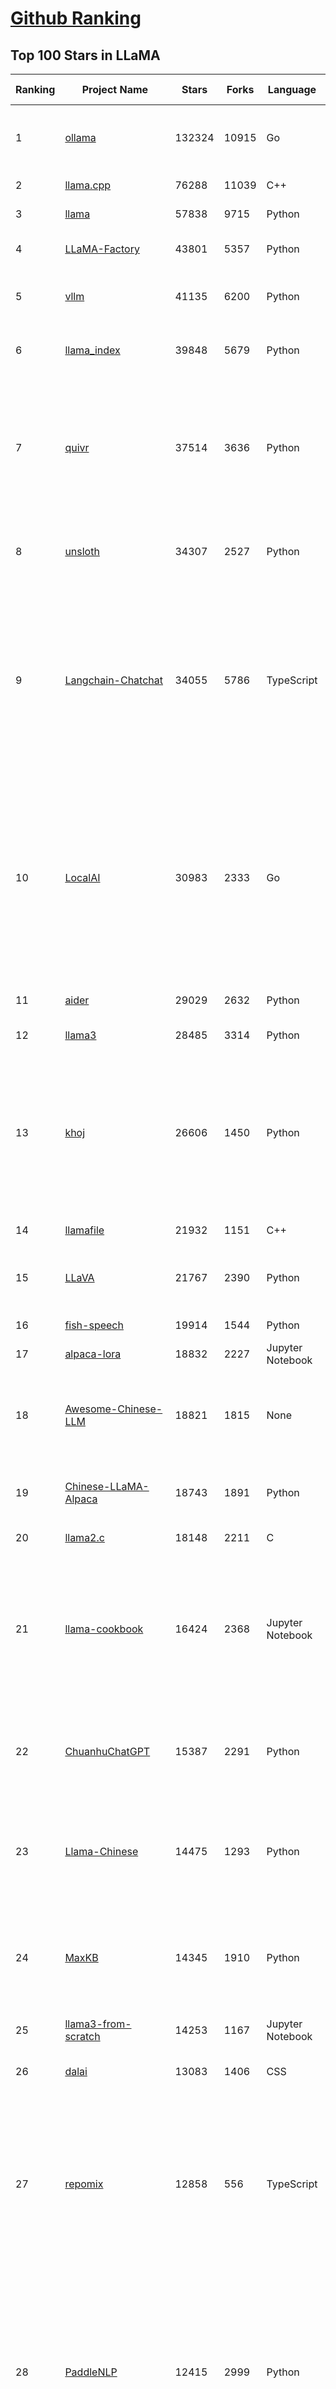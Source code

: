 [Github Ranking](../README.md)
==========

## Top 100 Stars in LLaMA

| Ranking | Project Name | Stars | Forks | Language | Open Issues | Description | Last Commit |
| ------- | ------------ | ----- | ----- | -------- | ----------- | ----------- | ----------- |
| 1 | [ollama](https://github.com/ollama/ollama) | 132324 | 10915 | Go | 1403 | Get up and running with Llama 3.3, DeepSeek-R1, Phi-4, Gemma 2, and other large language models. | 2025-03-12T00:15:44Z |
| 2 | [llama.cpp](https://github.com/ggml-org/llama.cpp) | 76288 | 11039 | C++ | 354 | LLM inference in C/C++ | 2025-03-11T21:56:24Z |
| 3 | [llama](https://github.com/meta-llama/llama) | 57838 | 9715 | Python | 423 | Inference code for Llama models | 2025-01-26T21:42:26Z |
| 4 | [LLaMA-Factory](https://github.com/hiyouga/LLaMA-Factory) | 43801 | 5357 | Python | 345 | Unified Efficient Fine-Tuning of 100+ LLMs & VLMs (ACL 2024) | 2025-03-11T16:33:51Z |
| 5 | [vllm](https://github.com/vllm-project/vllm) | 41135 | 6200 | Python | 1415 | A high-throughput and memory-efficient inference and serving engine for LLMs | 2025-03-12T03:33:27Z |
| 6 | [llama_index](https://github.com/run-llama/llama_index) | 39848 | 5679 | Python | 694 | LlamaIndex is the leading framework for building LLM-powered agents over your data. | 2025-03-11T14:15:25Z |
| 7 | [quivr](https://github.com/QuivrHQ/quivr) | 37514 | 3636 | Python | 27 | Opiniated RAG for integrating GenAI in your apps 🧠   Focus on your product rather than the RAG. Easy integration in existing products with customisation!  Any LLM: GPT4, Groq, Llama. Any Vectorstore: PGVector, Faiss. Any Files. Anyway you want.  | 2025-03-11T16:05:53Z |
| 8 | [unsloth](https://github.com/unslothai/unsloth) | 34307 | 2527 | Python | 841 | Finetune Llama 3.3, DeepSeek-R1 & Reasoning LLMs 2x faster with 70% less memory! 🦥 | 2025-03-12T02:46:43Z |
| 9 | [Langchain-Chatchat](https://github.com/chatchat-space/Langchain-Chatchat) | 34055 | 5786 | TypeScript | 188 | Langchain-Chatchat（原Langchain-ChatGLM）基于 Langchain 与 ChatGLM, Qwen 与 Llama 等语言模型的 RAG 与 Agent 应用 \| Langchain-Chatchat (formerly langchain-ChatGLM), local knowledge based LLM (like ChatGLM, Qwen and Llama) RAG and Agent app with langchain  | 2024-11-29T05:06:44Z |
| 10 | [LocalAI](https://github.com/mudler/LocalAI) | 30983 | 2333 | Go | 408 | :robot: The free, Open Source alternative to OpenAI, Claude and others. Self-hosted and local-first. Drop-in replacement for OpenAI,  running on consumer-grade hardware. No GPU required. Runs gguf, transformers, diffusers and many more models architectures. Features: Generate Text, Audio, Video, Images, Voice Cloning, Distributed, P2P inference | 2025-03-11T11:19:04Z |
| 11 | [aider](https://github.com/Aider-AI/aider) | 29029 | 2632 | Python | 583 | aider is AI pair programming in your terminal | 2025-03-12T02:12:37Z |
| 12 | [llama3](https://github.com/meta-llama/llama3) | 28485 | 3314 | Python | 167 | The official Meta Llama 3 GitHub site | 2025-01-26T21:39:06Z |
| 13 | [khoj](https://github.com/khoj-ai/khoj) | 26606 | 1450 | Python | 69 | Your AI second brain. Self-hostable. Get answers from the web or your docs. Build custom agents, schedule automations, do deep research. Turn any online or local LLM into your personal, autonomous AI (gpt, claude, gemini, llama, qwen, mistral). Get started - free. | 2025-03-11T18:52:15Z |
| 14 | [llamafile](https://github.com/Mozilla-Ocho/llamafile) | 21932 | 1151 | C++ | 164 | Distribute and run LLMs with a single file. | 2025-03-11T01:14:24Z |
| 15 | [LLaVA](https://github.com/haotian-liu/LLaVA) | 21767 | 2390 | Python | 1050 | [NeurIPS'23 Oral] Visual Instruction Tuning (LLaVA) built towards GPT-4V level capabilities and beyond. | 2024-08-12T09:52:38Z |
| 16 | [fish-speech](https://github.com/fishaudio/fish-speech) | 19914 | 1544 | Python | 42 | SOTA Open Source TTS | 2025-03-03T18:44:04Z |
| 17 | [alpaca-lora](https://github.com/tloen/alpaca-lora) | 18832 | 2227 | Jupyter Notebook | 333 | Instruct-tune LLaMA on consumer hardware | 2024-07-29T13:37:49Z |
| 18 | [Awesome-Chinese-LLM](https://github.com/HqWu-HITCS/Awesome-Chinese-LLM) | 18821 | 1815 | None | 5 | 整理开源的中文大语言模型，以规模较小、可私有化部署、训练成本较低的模型为主，包括底座模型，垂直领域微调及应用，数据集与教程等。 | 2024-09-19T11:06:18Z |
| 19 | [Chinese-LLaMA-Alpaca](https://github.com/ymcui/Chinese-LLaMA-Alpaca) | 18743 | 1891 | Python | 1 | 中文LLaMA&Alpaca大语言模型+本地CPU/GPU训练部署 (Chinese LLaMA & Alpaca LLMs) | 2024-04-30T04:28:38Z |
| 20 | [llama2.c](https://github.com/karpathy/llama2.c) | 18148 | 2211 | C | 122 | Inference Llama 2 in one file of pure C | 2024-08-06T09:44:40Z |
| 21 | [llama-cookbook](https://github.com/meta-llama/llama-cookbook) | 16424 | 2368 | Jupyter Notebook | 14 | Welcome to the Llama Cookbook! This is your go to guide for Building with Llama: Getting started with Inference, Fine-Tuning, RAG. We also show you how to solve end to end problems using Llama model family and using them on various provider services   | 2025-03-11T21:47:13Z |
| 22 | [ChuanhuChatGPT](https://github.com/GaiZhenbiao/ChuanhuChatGPT) | 15387 | 2291 | Python | 123 | GUI for ChatGPT API and many LLMs. Supports agents, file-based QA, GPT finetuning and query with web search. All with a neat UI. | 2025-03-09T16:59:48Z |
| 23 | [Llama-Chinese](https://github.com/LlamaFamily/Llama-Chinese) | 14475 | 1293 | Python | 196 | Llama中文社区，Llama3在线体验和微调模型已开放，实时汇总最新Llama3学习资料，已将所有代码更新适配Llama3，构建最好的中文Llama大模型，完全开源可商用 | 2024-09-05T13:50:43Z |
| 24 | [MaxKB](https://github.com/1Panel-dev/MaxKB) | 14345 | 1910 | Python | 105 | 💬 Ready-to-use & flexible RAG Chatbot, supporting mainstream large language models (LLMs) such as DeepSeek-R1, Llama 3.3, Qwen2, OpenAI and more. | 2025-03-12T03:22:54Z |
| 25 | [llama3-from-scratch](https://github.com/naklecha/llama3-from-scratch) | 14253 | 1167 | Jupyter Notebook | 13 | llama3 implementation one matrix multiplication at a time | 2024-05-23T14:34:05Z |
| 26 | [dalai](https://github.com/cocktailpeanut/dalai) | 13083 | 1406 | CSS | 293 | The simplest way to run LLaMA on your local machine | 2024-06-18T20:29:46Z |
| 27 | [repomix](https://github.com/yamadashy/repomix) | 12858 | 556 | TypeScript | 53 | 📦 Repomix (formerly Repopack) is a powerful tool that packs your entire repository into a single, AI-friendly file. Perfect for when you need to feed your codebase to Large Language Models (LLMs) or other AI tools like Claude, ChatGPT, DeepSeek, Perplexity, Gemini, Gemma, Llama, Grok, and more. | 2025-03-12T00:28:39Z |
| 28 | [PaddleNLP](https://github.com/PaddlePaddle/PaddleNLP) | 12415 | 2999 | Python | 317 | 👑 Easy-to-use and powerful NLP and LLM library with 🤗 Awesome model zoo, supporting wide-range of NLP tasks from research to industrial applications, including 🗂Text Classification,  🔍 Neural Search, ❓ Question Answering, ℹ️ Information Extraction, 📄 Document Intelligence, 💌 Sentiment Analysis etc.  | 2025-03-12T03:27:58Z |
| 29 | [sglang](https://github.com/sgl-project/sglang) | 11750 | 1202 | Python | 357 | SGLang is a fast serving framework for large language models and vision language models. | 2025-03-12T01:31:08Z |
| 30 | [h2ogpt](https://github.com/h2oai/h2ogpt) | 11716 | 1286 | Python | 284 | Private chat with local GPT with document, images, video, etc. 100% private, Apache 2.0. Supports oLLaMa, Mixtral, llama.cpp, and more. Demo: https://gpt.h2o.ai/ https://gpt-docs.h2o.ai/ | 2025-03-11T08:25:04Z |
| 31 | [ludwig](https://github.com/ludwig-ai/ludwig) | 11360 | 1201 | Python | 38 | Low-code framework for building custom LLMs, neural networks, and other AI models | 2025-03-03T20:40:07Z |
| 32 | [llama-gpt](https://github.com/getumbrel/llama-gpt) | 10945 | 717 | TypeScript | 84 | A self-hosted, offline, ChatGPT-like chatbot. Powered by Llama 2. 100% private, with no data leaving your device. New: Code Llama support! | 2024-04-23T18:56:06Z |
| 33 | [OpenLLM](https://github.com/bentoml/OpenLLM) | 10936 | 691 | Python | 0 | Run any open-source LLMs, such as DeepSeek and Llama, as OpenAI compatible API endpoint in the cloud. | 2025-03-10T22:20:51Z |
| 34 | [shell_gpt](https://github.com/TheR1D/shell_gpt) | 10507 | 828 | Python | 81 | A command-line productivity tool powered by AI large language models like GPT-4, will help you accomplish your tasks faster and more efficiently. | 2025-02-17T04:11:14Z |
| 35 | [mastra](https://github.com/mastra-ai/mastra) | 10184 | 439 | TypeScript | 49 | The TypeScript AI agent framework. ⚡ Assistants, RAG, observability. Supports any LLM: GPT-4, Claude, Gemini, Llama. | 2025-03-12T02:23:02Z |
| 36 | [petals](https://github.com/bigscience-workshop/petals) | 9494 | 540 | Python | 90 | 🌸 Run LLMs at home, BitTorrent-style. Fine-tuning and inference up to 10x faster than offloading | 2024-09-07T11:54:28Z |
| 37 | [llama-cpp-python](https://github.com/abetlen/llama-cpp-python) | 8793 | 1080 | Python | 525 | Python bindings for llama.cpp | 2025-03-04T20:35:45Z |
| 38 | [TinyLlama](https://github.com/jzhang38/TinyLlama) | 8289 | 513 | Python | 43 | The TinyLlama project is an open endeavor to pretrain a 1.1B Llama model on 3 trillion tokens. | 2024-05-03T20:21:20Z |
| 39 | [PowerInfer](https://github.com/SJTU-IPADS/PowerInfer) | 8147 | 425 | C++ | 105 | High-speed Large Language Model Serving for Local Deployment | 2025-02-19T08:15:55Z |
| 40 | [BELLE](https://github.com/LianjiaTech/BELLE) | 8070 | 766 | HTML | 104 | BELLE: Be Everyone's Large Language model Engine（开源中文对话大模型） | 2024-10-16T11:38:59Z |
| 41 | [bisheng](https://github.com/dataelement/bisheng) | 7813 | 1312 | Python | 78 | BISHENG is an open LLM devops platform for next generation Enterprise AI applications. Powerful and comprehensive features include: GenAI workflow, RAG, Agent, Unified model management, Evaluation, SFT, Dataset Management, Enterprise-level System Management, Observability and more. | 2025-03-10T03:05:23Z |
| 42 | [reor](https://github.com/reorproject/reor) | 7723 | 464 | TypeScript | 108 | Private & local AI personal knowledge management app for high entropy people. | 2025-03-01T17:29:48Z |
| 43 | [llama-stack](https://github.com/meta-llama/llama-stack) | 7462 | 918 | Python | 150 | Composable building blocks to build Llama Apps | 2025-03-12T03:02:13Z |
| 44 | [open_llama](https://github.com/openlm-research/open_llama) | 7458 | 395 | None | 36 | OpenLLaMA, a permissively licensed open source reproduction of Meta AI’s LLaMA 7B trained on the RedPajama dataset | 2023-07-16T13:42:13Z |
| 45 | [ipex-llm](https://github.com/intel/ipex-llm) | 7457 | 1326 | Python | 1084 | Accelerate local LLM inference and finetuning (LLaMA, Mistral, ChatGLM, Qwen, DeepSeek, Mixtral, Gemma, Phi, MiniCPM, Qwen-VL, MiniCPM-V, etc.) on Intel XPU (e.g., local PC with iGPU and NPU, discrete GPU such as Arc, Flex and Max); seamlessly integrate with llama.cpp, Ollama, HuggingFace, LangChain, LlamaIndex, vLLM, DeepSpeed, Axolotl, etc. | 2025-03-11T00:54:16Z |
| 46 | [GPTCache](https://github.com/zilliztech/GPTCache) | 7447 | 529 | Python | 71 | Semantic cache for LLMs. Fully integrated with LangChain and llama_index.  | 2024-09-18T02:05:21Z |
| 47 | [Chinese-LLaMA-Alpaca-2](https://github.com/ymcui/Chinese-LLaMA-Alpaca-2) | 7159 | 576 | Python | 1 | 中文LLaMA-2 & Alpaca-2大模型二期项目 + 64K超长上下文模型 (Chinese LLaMA-2 & Alpaca-2 LLMs with 64K long context models) | 2024-09-23T02:52:19Z |
| 48 | [inference](https://github.com/xorbitsai/inference) | 6940 | 571 | Python | 172 | Replace OpenAI GPT with another LLM in your app by changing a single line of code. Xinference gives you the freedom to use any LLM you need. With Xinference, you're empowered to run inference with any open-source language models, speech recognition models, and multimodal models, whether in the cloud, on-premises, or even on your laptop. | 2025-03-11T04:10:41Z |
| 49 | [k8sgpt](https://github.com/k8sgpt-ai/k8sgpt) | 6339 | 758 | Go | 69 | Giving Kubernetes Superpowers to everyone | 2025-03-12T01:39:27Z |
| 50 | [langchain4j](https://github.com/langchain4j/langchain4j) | 6313 | 1197 | Java | 363 | Java version of LangChain | 2025-03-12T01:46:01Z |
| 51 | [Firefly](https://github.com/yangjianxin1/Firefly) | 6243 | 560 | Python | 204 | Firefly: 大模型训练工具，支持训练Qwen2.5、Qwen2、Yi1.5、Phi-3、Llama3、Gemma、MiniCPM、Yi、Deepseek、Orion、Xverse、Mixtral-8x7B、Zephyr、Mistral、Baichuan2、Llma2、Llama、Qwen、Baichuan、ChatGLM2、InternLM、Ziya2、Vicuna、Bloom等大模型 | 2024-10-24T02:27:42Z |
| 52 | [ms-swift](https://github.com/modelscope/ms-swift) | 6193 | 526 | Python | 447 | Use PEFT or Full-parameter to finetune 450+ LLMs (Qwen2.5, InternLM3, GLM4, Llama3.3, Mistral, Yi1.5, Baichuan2, DeepSeek-R1, ...) and 150+ MLLMs (Qwen2.5-VL, Qwen2-Audio, Llama3.2-Vision, Llava, InternVL2.5, MiniCPM-V-2.6, GLM4v, Xcomposer2.5, Yi-VL, DeepSeek-VL2, Phi3.5-Vision, GOT-OCR2, ...). | 2025-03-11T15:32:15Z |
| 53 | [lit-llama](https://github.com/Lightning-AI/lit-llama) | 6039 | 520 | Python | 109 | Implementation of the LLaMA language model based on nanoGPT. Supports flash attention, Int8 and GPTQ 4bit quantization, LoRA and LLaMA-Adapter fine-tuning, pre-training. Apache 2.0-licensed. | 2024-09-06T11:38:12Z |
| 54 | [LaWGPT](https://github.com/pengxiao-song/LaWGPT) | 5930 | 547 | Python | 86 |  🎉 Repo for LaWGPT, Chinese-Llama tuned with Chinese Legal knowledge. 基于中文法律知识的大语言模型 | 2024-06-11T07:20:19Z |
| 55 | [llama-models](https://github.com/meta-llama/llama-models) | 5904 | 1005 | Python | 86 | Utilities intended for use with Llama models. | 2025-03-01T18:35:13Z |
| 56 | [AstrBot](https://github.com/Soulter/AstrBot) | 5899 | 347 | Python | 143 | ✨ 易上手的多平台 LLM 聊天机器人及开发框架 ✨ 平台支持 QQ、QQ频道、Telegram、微信、企微、飞书 \| OpenAI、DeepSeek、Gemini、硅基流动、月之暗面、Ollama、OneAPI、Dify 等。附带 WebUI。 | 2025-03-12T03:01:33Z |
| 57 | [LLaMA-Adapter](https://github.com/OpenGVLab/LLaMA-Adapter) | 5828 | 379 | Python | 106 | [ICLR 2024] Fine-tuning LLaMA to follow Instructions within 1 Hour and 1.2M Parameters | 2024-03-14T08:12:53Z |
| 58 | [lmdeploy](https://github.com/InternLM/lmdeploy) | 5820 | 505 | Python | 367 | LMDeploy is a toolkit for compressing, deploying, and serving LLMs. | 2025-03-12T03:04:34Z |
| 59 | [promptfoo](https://github.com/promptfoo/promptfoo) | 5796 | 477 | TypeScript | 149 | Test your prompts, agents, and RAGs. Red teaming, pentesting, and vulnerability scanning for LLMs. Compare performance of GPT, Claude, Gemini, Llama, and more. Simple declarative configs with command line and CI/CD integration. | 2025-03-12T03:29:46Z |
| 60 | [airllm](https://github.com/lyogavin/airllm) | 5733 | 456 | Jupyter Notebook | 110 | AirLLM 70B inference with single 4GB GPU | 2024-11-24T23:32:29Z |
| 61 | [serge](https://github.com/serge-chat/serge) | 5704 | 403 | Svelte | 18 | A web interface for chatting with Alpaca through llama.cpp. Fully dockerized, with an easy to use API. | 2025-03-11T12:19:00Z |
| 62 | [Baichuan-7B](https://github.com/baichuan-inc/Baichuan-7B) | 5692 | 509 | Python | 85 | A large-scale 7B pretraining language model developed by BaiChuan-Inc. | 2024-07-18T14:23:01Z |
| 63 | [llamacoder](https://github.com/Nutlope/llamacoder) | 5654 | 1219 | TypeScript | 37 | Open source Claude Artifacts – built with Llama 3.1 405B | 2025-01-22T11:28:23Z |
| 64 | [mergekit](https://github.com/arcee-ai/mergekit) | 5401 | 510 | Python | 196 | Tools for merging pretrained large language models. | 2025-03-12T03:01:06Z |
| 65 | [llama-fs](https://github.com/iyaja/llama-fs) | 5190 | 327 | TypeScript | 44 | A self-organizing file system with llama 3 | 2025-02-18T01:58:14Z |
| 66 | [enchanted](https://github.com/gluonfield/enchanted) | 5004 | 317 | Swift | 88 | Enchanted is iOS and macOS app for chatting with private self hosted language models such as Llama2, Mistral or Vicuna using Ollama. | 2025-01-27T21:47:06Z |
| 67 | [llm-answer-engine](https://github.com/developersdigest/llm-answer-engine) | 4866 | 768 | TypeScript | 25 | Build a Perplexity-Inspired Answer Engine Using Next.js, Groq, Llama-3, Langchain, OpenAI, Upstash, Brave & Serper | 2024-09-28T16:41:53Z |
| 68 | [Huatuo-Llama-Med-Chinese](https://github.com/SCIR-HI/Huatuo-Llama-Med-Chinese) | 4699 | 473 | Python | 26 | Repo for BenTsao [original name: HuaTuo (华驼)], Instruction-tuning Large Language Models with Chinese Medical Knowledge. 本草（原名：华驼）模型仓库，基于中文医学知识的大语言模型指令微调 | 2025-02-21T02:04:37Z |
| 69 | [Liger-Kernel](https://github.com/linkedin/Liger-Kernel) | 4615 | 280 | Python | 49 | Efficient Triton Kernels for LLM Training | 2025-03-11T15:35:08Z |
| 70 | [llm-scraper](https://github.com/mishushakov/llm-scraper) | 4584 | 263 | TypeScript | 11 | Turn any webpage into structured data using LLMs | 2024-08-30T17:36:16Z |
| 71 | [YuE](https://github.com/multimodal-art-projection/YuE) | 4351 | 476 | Python | 44 | YuE: Open Full-song Music Generation Foundation Model, something similar to Suno.ai but open | 2025-03-11T09:35:30Z |
| 72 | [GPT-4-LLM](https://github.com/Instruction-Tuning-with-GPT-4/GPT-4-LLM) | 4280 | 303 | HTML | 13 | Instruction Tuning with GPT-4 | 2023-06-11T13:40:30Z |
| 73 | [h2o-llmstudio](https://github.com/h2oai/h2o-llmstudio) | 4211 | 441 | Python | 36 | H2O LLM Studio - a framework and no-code GUI for fine-tuning LLMs. Documentation: https://docs.h2o.ai/h2o-llmstudio/ | 2025-03-07T08:32:53Z |
| 74 | [g1](https://github.com/bklieger-groq/g1) | 4194 | 377 | Python | 1 | g1: Using Llama-3.1 70b on Groq to create o1-like reasoning chains | 2025-01-27T18:36:13Z |
| 75 | [llama-dl](https://github.com/shawwn/llama-dl) | 4165 | 418 | Shell | 9 | High-speed download of LLaMA, Facebook's 65B parameter GPT model | 2023-06-28T16:56:55Z |
| 76 | [llama-stack-apps](https://github.com/meta-llama/llama-stack-apps) | 4162 | 615 | None | 19 | Agentic components of the Llama Stack APIs | 2025-03-11T23:27:31Z |
| 77 | [Chinese-Vicuna](https://github.com/Facico/Chinese-Vicuna) | 4153 | 419 | C | 65 | Chinese-Vicuna: A Chinese Instruction-following LLaMA-based Model —— 一个中文低资源的llama+lora方案，结构参考alpaca | 2024-11-14T12:37:47Z |
| 78 | [llama3-Chinese-chat](https://github.com/CrazyBoyM/llama3-Chinese-chat) | 4140 | 340 | Python | 29 | Llama3、Llama3.1 中文仓库（随书籍撰写中...  各种网友及厂商微调、魔改版本有趣权重 & 训练、推理、评测、部署教程视频 & 文档） | 2024-09-16T10:05:58Z |
| 79 | [awesome-LLM-resourses](https://github.com/WangRongsheng/awesome-LLM-resourses) | 4024 | 422 | None | 1 | 🧑‍🚀 全世界最好的LLM资料总结（数据处理、模型训练、模型部署、o1 模型、小语言模型、视觉语言模型） \| Summary of the world's best LLM resources.  | 2025-03-11T14:25:44Z |
| 80 | [data-juicer](https://github.com/modelscope/data-juicer) | 3895 | 216 | Python | 26 | Data processing for and with foundation models!  🍎 🍋 🌽 ➡️ ➡️🍸 🍹 🍷 | 2025-03-12T02:26:07Z |
| 81 | [llama_cloud_services](https://github.com/run-llama/llama_cloud_services) | 3774 | 368 | Python | 227 | Knowledge Agents and Management in the Cloud | 2025-03-07T02:24:28Z |
| 82 | [MedicalGPT](https://github.com/shibing624/MedicalGPT) | 3688 | 541 | Python | 36 | MedicalGPT: Training Your Own Medical GPT Model with ChatGPT Training Pipeline. 训练医疗大模型，实现了包括增量预训练(PT)、有监督微调(SFT)、RLHF、DPO、ORPO、GRPO。 | 2025-03-08T06:10:17Z |
| 83 | [llama-hub](https://github.com/run-llama/llama-hub) | 3470 | 737 | Jupyter Notebook | 82 | A library of data loaders for LLMs made by the community -- to be used with LlamaIndex and/or LangChain | 2024-03-01T15:17:16Z |
| 84 | [fastllm](https://github.com/ztxz16/fastllm) | 3427 | 351 | C++ | 234 | 纯c++的全平台llm加速库，支持python调用，chatglm-6B级模型单卡可达10000+token / s，支持glm, llama, moss基座，手机端流畅运行 | 2025-03-12T02:00:40Z |
| 85 | [obsidian-smart-connections](https://github.com/brianpetro/obsidian-smart-connections) | 3395 | 198 | JavaScript | 337 | Chat with your notes & see links to related content with AI embeddings. Use local models or 100+ via APIs like Claude, Gemini, ChatGPT & Llama 3 | 2025-03-04T01:00:25Z |
| 86 | [higgsfield](https://github.com/higgsfield-ai/higgsfield) | 3321 | 557 | Jupyter Notebook | 1 | Fault-tolerant, highly scalable GPU orchestration, and a machine learning framework designed for training models with billions to trillions of parameters | 2024-05-25T17:43:07Z |
| 87 | [zero_nlp](https://github.com/yuanzhoulvpi2017/zero_nlp) | 3289 | 393 | Jupyter Notebook | 99 | 中文nlp解决方案(大模型、数据、模型、训练、推理)  | 2025-02-12T13:56:56Z |
| 88 | [YAYI](https://github.com/wenge-research/YAYI) | 3265 | 43 | Python | 0 | 雅意大模型：为客户打造安全可靠的专属大模型，基于大规模中英文多领域指令数据训练的 LlaMA 2 & BLOOM 系列模型，由中科闻歌算法团队研发。(Repo for YaYi Chinese LLMs based on LlaMA2 & BLOOM) | 2024-01-17T07:37:16Z |
| 89 | [LangChain-ChatGLM-Webui](https://github.com/X-D-Lab/LangChain-ChatGLM-Webui) | 3240 | 489 | Python | 45 | 基于LangChain和ChatGLM-6B等系列LLM的针对本地知识库的自动问答 | 2024-04-15T15:03:05Z |
| 90 | [InternGPT](https://github.com/OpenGVLab/InternGPT) | 3214 | 231 | Python | 19 | InternGPT (iGPT) is an open source demo platform where you can easily showcase your AI models. Now it supports DragGAN, ChatGPT, ImageBind, multimodal chat like GPT-4, SAM, interactive image editing, etc. Try it at igpt.opengvlab.com (支持DragGAN、ChatGPT、ImageBind、SAM的在线Demo系统) | 2024-08-20T12:51:03Z |
| 91 | [casibase](https://github.com/casibase/casibase) | 3194 | 389 | Go | 33 | ⚡️Open-source enterprise-level AI knowledge base and Manus-like agent management platform with admin UI, user management and Single-Sign-On⚡️, supports ChatGPT, Claude, DeepSeek R1, Llama, Ollama, HuggingFace, etc., chat bot demo: https://ai.casibase.com, admin UI demo: https://ai-admin.casibase.com | 2025-03-12T03:26:42Z |
| 92 | [langroid](https://github.com/langroid/langroid) | 3136 | 301 | Python | 50 | Harness LLMs with Multi-Agent Programming | 2025-03-11T18:37:47Z |
| 93 | [Linly](https://github.com/CVI-SZU/Linly) | 3049 | 234 | Python | 109 | Chinese-LLaMA 1&2、Chinese-Falcon 基础模型；ChatFlow中文对话模型；中文OpenLLaMA模型；NLP预训练/指令微调数据集 | 2024-04-14T05:19:19Z |
| 94 | [GPTQ-for-LLaMa](https://github.com/qwopqwop200/GPTQ-for-LLaMa) | 3045 | 461 | Python | 61 | 4 bits quantization of LLaMA using GPTQ | 2024-07-13T04:45:28Z |
| 95 | [LLamaSharp](https://github.com/SciSharp/LLamaSharp) | 3037 | 396 | C# | 154 | A C#/.NET library to run LLM (🦙LLaMA/LLaVA) on your local device efficiently. | 2025-03-11T22:13:51Z |
| 96 | [lightllm](https://github.com/ModelTC/lightllm) | 3004 | 233 | Python | 67 | LightLLM is a Python-based LLM (Large Language Model) inference and serving framework, notable for its lightweight design, easy scalability, and high-speed performance. | 2025-03-12T02:43:03Z |
| 97 | [PurpleLlama](https://github.com/meta-llama/PurpleLlama) | 2949 | 494 | Python | 8 | Set of tools to assess and improve LLM security. | 2025-02-14T21:34:34Z |
| 98 | [Video-LLaMA](https://github.com/DAMO-NLP-SG/Video-LLaMA) | 2943 | 269 | Python | 61 | [EMNLP 2023 Demo] Video-LLaMA: An Instruction-tuned Audio-Visual Language Model for Video Understanding | 2024-06-04T07:06:41Z |
| 99 | [tensorzero](https://github.com/tensorzero/tensorzero) | 2938 | 181 | Rust | 104 | TensorZero creates a feedback loop for optimizing LLM applications — turning production data into smarter, faster, and cheaper models. | 2025-03-12T03:02:36Z |
| 100 | [AGiXT](https://github.com/Josh-XT/AGiXT) | 2927 | 391 | Python | 3 | AGiXT is a dynamic AI Agent Automation Platform that seamlessly orchestrates instruction management and complex task execution across diverse AI providers. Combining adaptive memory, smart features, and a versatile plugin system, AGiXT delivers efficient and comprehensive AI solutions. | 2025-03-10T19:31:56Z |

